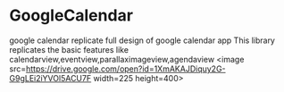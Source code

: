 # GoogleCalendar
google calendar replicate full design of google calendar app 
This library replicates the basic features like calendarview,eventview,parallaximageview,agendaview
<image src=https://drive.google.com/open?id=1XmAKAJDiquy2G-G9gLEi2iYVOl5ACU7F width=225 height=400>
